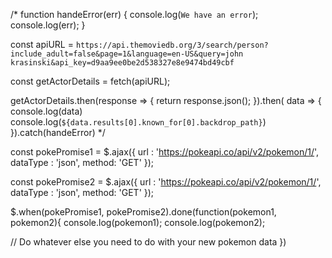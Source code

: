 /* function handeError(err) {
  console.log(`We have an error`);
  console.log(err);
}

const apiURL = `https://api.themoviedb.org/3/search/person?include_adult=false&page=1&language=en-US&query=john krasinski&api_key=d9aa9ee0be2d538327e8e9474bd49cbf`

const getActorDetails = fetch(apiURL);

getActorDetails.then(response => {
  return response.json();
}).then( data => {
  console.log(data)
  console.log(`${data.results[0].known_for[0].backdrop_path}`)
}).catch(handeError) */


const pokePromise1 = $.ajax({
  url : 'https://pokeapi.co/api/v2/pokemon/1/',
  dataType : 'json',
  method: 'GET'
});

const pokePromise2 = $.ajax({
  url : 'https://pokeapi.co/api/v2/pokemon/1/',
  dataType : 'json',
  method: 'GET'
});

$.when(pokePromise1, pokePromise2).done(function(pokemon1, pokemon2){
  console.log(pokemon1);
  console.log(pokemon2);

  // Do whatever else you need to do with your new pokemon data
})
